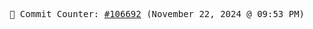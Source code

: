 <p align="center">
    <samp>
        📮 Commit Counter: <a href="https://github.com/Javascript-void0/Javascript-void0/commits/main">#106692</a> (November 22, 2024 @ 09:53 PM)
    </samp>
</p>